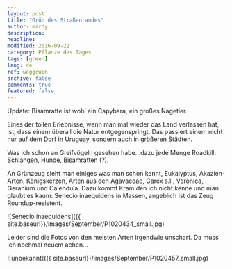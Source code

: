 ```yaml
---
layout: post
title: "Grün des Straßenrandes"
author: mardy
description: 
headline: 
modified: 2016-09-22
category: Pflanze des Tages
tags: [green]
lang: de
ref: weggruen
archive: false
comments: true
featured: false
---
```


Update: Bisamratte ist wohl ein Capybara, ein großes Nagetier.

Eines der tollen Erlebnisse, wenn man mal wieder das Land verlassen hat, ist, dass einem überall die Natur entgegenspringt. Das passiert einem nicht nur auf dem Dorf in Uruguay, sondern auch in größeren Städten.

Was ich schon an Greifvögeln gesehen habe...dazu jede Menge Roadkill: Schlangen, Hunde, Bisamratten (?).

An Grünzeug sieht man einiges was man schon kennt, Eukalyptus, Akazien-Arten, Königskerzen, Arten aus den Agavaceae, Carex s.l., Veronica, Geranium und Calendula. Dazu kommt Kram den ich nicht kenne und man glaubt es kaum: Senecio inaequidens in Massen, angeblich ist das Zeug Roundup-resistent.

![Senecio inaequidens]({{ site.baseurl}}/images/September/P1020434_small.jpg)

Leider sind die Fotos von den meisten Arten irgendwie unscharf. Da muss ich nochmal neuem achen...

![unbekannt]({{ site.baseurl}}/images/September/P1020457_small.jpg)